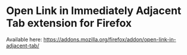 # Open Link in Immediately Adjacent Tab extension for Firefox

Available here: https://addons.mozilla.org/firefox/addon/open-link-in-adjacent-tab/ 
